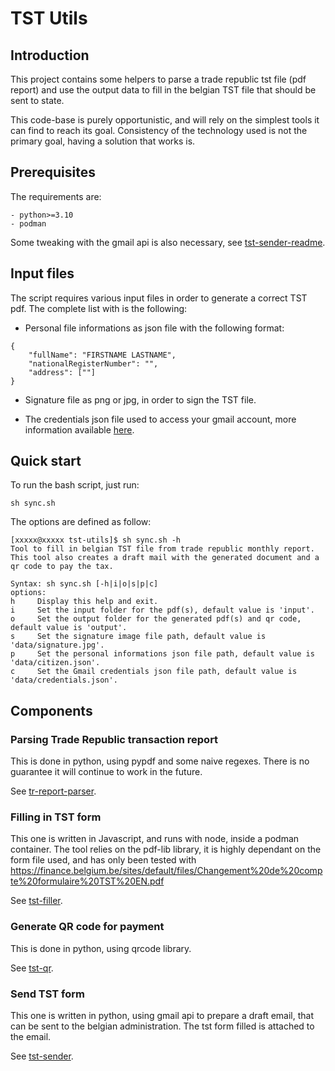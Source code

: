 # TST Utils

## Introduction

This project contains some helpers to parse a trade republic tst file (pdf report) and use the output data to fill in the belgian TST file that should be sent to state.

This code-base is purely opportunistic, and will rely on the simplest tools it can find to reach its goal.  Consistency of the technology used is not the primary goal, having a solution that works is.

## Prerequisites

The requirements are: 
```
- python>=3.10
- podman 
```
Some tweaking with the gmail api is also necessary, see [tst-sender-readme](./tst-sender/README.md).

## Input files 

The script requires various input files in order to generate a correct TST pdf.
The complete list with is the following:

- Personal file informations as json file with the following format:
```
{
    "fullName": "FIRSTNAME LASTNAME",
    "nationalRegisterNumber": "",
    "address": [""]
}
```

- Signature file as png or jpg, in order to sign the TST file.

- The credentials json file used to access your gmail account, more information available [here](./tst-sender/README.md).

## Quick start

To run the bash script, just run:

```
sh sync.sh
```

The options are defined as follow:

```
[xxxxx@xxxxx tst-utils]$ sh sync.sh -h
Tool to fill in belgian TST file from trade republic monthly report.
This tool also creates a draft mail with the generated document and a qr code to pay the tax.

Syntax: sh sync.sh [-h|i|o|s|p|c]
options:
h     Display this help and exit.
i     Set the input folder for the pdf(s), default value is 'input'.
o     Set the output folder for the generated pdf(s) and qr code, default value is 'output'.
s     Set the signature image file path, default value is 'data/signature.jpg'.
p     Set the personal informations json file path, default value is 'data/citizen.json'.
c     Set the Gmail credentials json file path, default value is 'data/credentials.json'.
```


## Components
### Parsing Trade Republic transaction report

This is done in python, using pypdf and some naive regexes. There is no guarantee it will continue to work in the future.

See [tr-report-parser](./tr-report-parser/).

### Filling in TST form

This one is written in Javascript, and runs with node, inside a podman container.  The tool relies on the pdf-lib library, it is highly dependant on the form file used, and has only been tested with https://finance.belgium.be/sites/default/files/Changement%20de%20compte%20formulaire%20TST%20EN.pdf

See [tst-filler](./tst-filler/).

### Generate QR code for payment

This is done in python, using qrcode library.

See [tst-qr](./tst-qr/).

### Send TST form

This one is written in python, using gmail api to prepare a draft email, that can be sent to the belgian administration.  The tst form filled is attached to the email.

See [tst-sender](./tst-sender/).
